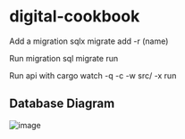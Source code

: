 # digital-cookbook

Add a migration
sqlx migrate add -r (name)

Run migration
sql migrate run

Run api with
cargo watch -q -c -w src/ -x run

## Database Diagram
![image](https://github.com/SteelOverseer/digital-cookbook/assets/15254872/079b90ec-12f7-4d49-9e08-b485283e2fa0)
